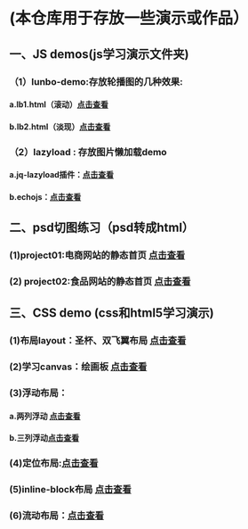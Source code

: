 # (本仓库用于存放一些演示或作品）

## 一、JS demos(js学习演示文件夹)  
### （1）lunbo-demo:存放轮播图的几种效果:    
#### a.lb1.html（滚动）[点击查看](http://ry-yuan.me/demos/js-demo/lunbo/lb1.html)  
#### b.lb2.html（淡现）[点击查看](http://ry-yuan.me/demos/js-demo/lunbo/lb1.html)  
 
### （2）lazyload : 存放图片懒加载demo  
#### a.jq-lazyload插件：[点击查看](http://ry-yuan.me/demos/js-demo/lazyload/jq-lazyload.html)   
#### b.echojs：[点击查看](http://ry-yuan.me/demos/js-demo/lazyload/echo.html) 

## 二、psd切图练习（psd转成html）
### (1)project01:电商网站的静态首页 [点击查看](http://ry-yuan.me/demos/psd-html/project01/index.html) 

### (2) project02:食品网站的静态首页 [点击查看](http://ry-yuan.me/demos/psd-html/project02/index.html)  


## 三、CSS demo (css和html5学习演示)
### (1)布局layout：圣杯、双飞翼布局  [点击查看](http://ry-yuan.me/demos/css-demo/layout/shuangfeiyi.html)
### (2)学习canvas：绘画板  [点击查看](http://ry-yuan.me/demos/css-demo/canvas/canvas-drawtool.html)
### (3)浮动布局： 
#### a.两列浮动 [点击查看](http://112.74.51.234/demos/css-demo/base/tow-column.html)  
#### b.三列浮动[点击查看](http://112.74.51.234/demos/css-demo/base/threefloat-colunm.html)
### (4)定位布局:[点击查看](http://112.74.51.234/demos/css-demo/base/position.html)
### (5)inline-block布局 [点击查看](http://112.74.51.234/demos/css-demo/base/inline-block.html)
### (6)流动布局：[点击查看](http://112.74.51.234/demos/css-demo/base/flowlayout.html)